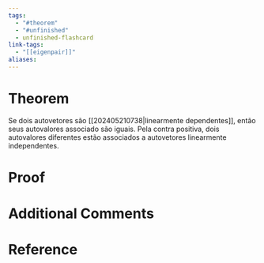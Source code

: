 ```yaml
---
tags:
  - "#theorem"
  - "#unfinished"
  - unfinished-flashcard
link-tags:
  - "[[eigenpair]]"
aliases:
---
```

# Theorem
Se dois autovetores são [[202405210738|linearmente dependentes]], então seus autovalores associado são iguais. Pela contra positiva, dois autovalores diferentes estão associados a autovetores linearmente independentes.

# Proof


# Additional Comments


# Reference 







